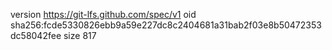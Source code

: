 version https://git-lfs.github.com/spec/v1
oid sha256:fcde5330826ebb9a59e227dc8c2404681a31bab2f03e8b50472353dc58042fee
size 817
